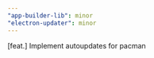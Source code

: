 ```yaml
---
"app-builder-lib": minor
"electron-updater": minor
---
```


[feat.] Implement autoupdates for pacman
